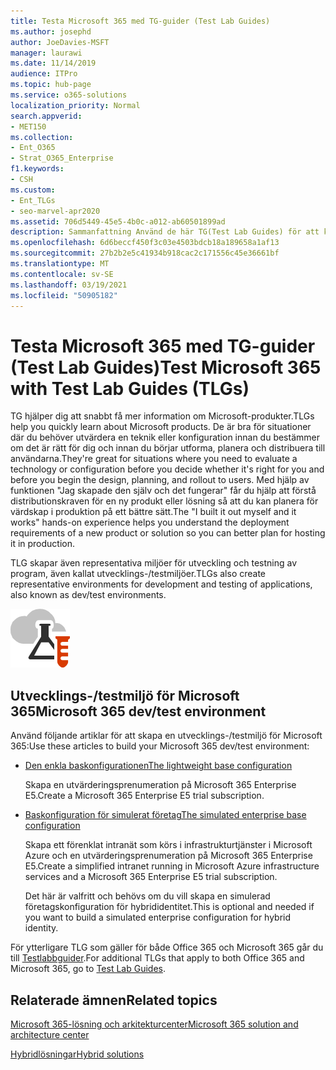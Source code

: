 ```yaml
---
title: Testa Microsoft 365 med TG-guider (Test Lab Guides)
ms.author: josephd
author: JoeDavies-MSFT
manager: laurawi
ms.date: 11/14/2019
audience: ITPro
ms.topic: hub-page
ms.service: o365-solutions
localization_priority: Normal
search.appverid:
- MET150
ms.collection:
- Ent_O365
- Strat_O365_Enterprise
f1.keywords:
- CSH
ms.custom:
- Ent_TLGs
- seo-marvel-apr2020
ms.assetid: 706d5449-45e5-4b0c-a012-ab60501899ad
description: Sammanfattning Använd de här TG(Test Lab Guides) för att konfigurera demonstration, koncepttest eller utvecklings-/testmiljöer för Microsoft 365.
ms.openlocfilehash: 6d6beccf450f3c03e4503bdcb18a189658a1af13
ms.sourcegitcommit: 27b2b2e5c41934b918cac2c171556c45e36661bf
ms.translationtype: MT
ms.contentlocale: sv-SE
ms.lasthandoff: 03/19/2021
ms.locfileid: "50905182"
---
```

# <a name="test-microsoft-365-with-test-lab-guides-tlgs"></a><span data-ttu-id="70b60-103">Testa Microsoft 365 med TG-guider (Test Lab Guides)</span><span class="sxs-lookup"><span data-stu-id="70b60-103">Test Microsoft 365 with Test Lab Guides (TLGs)</span></span>

<span data-ttu-id="70b60-104">TG hjälper dig att snabbt få mer information om Microsoft-produkter.</span><span class="sxs-lookup"><span data-stu-id="70b60-104">TLGs help you quickly learn about Microsoft products.</span></span> <span data-ttu-id="70b60-105">De är bra för situationer där du behöver utvärdera en teknik eller konfiguration innan du bestämmer om det är rätt för dig och innan du börjar utforma, planera och distribuera till användarna.</span><span class="sxs-lookup"><span data-stu-id="70b60-105">They're great for situations where you need to evaluate a technology or configuration before you decide whether it's right for you and before you begin the design, planning, and rollout to users.</span></span> <span data-ttu-id="70b60-106">Med hjälp av funktionen "Jag skapade den själv och det fungerar" får du hjälp att förstå distributionskraven för en ny produkt eller lösning så att du kan planera för värdskap i produktion på ett bättre sätt.</span><span class="sxs-lookup"><span data-stu-id="70b60-106">The "I built it out myself and it works" hands-on experience helps you understand the deployment requirements of a new product or solution so you can better plan for hosting it in production.</span></span>
  
<span data-ttu-id="70b60-107">TLG skapar även representativa miljöer för utveckling och testning av program, även kallat utvecklings-/testmiljöer.</span><span class="sxs-lookup"><span data-stu-id="70b60-107">TLGs also create representative environments for development and testing of applications, also known as dev/test environments.</span></span>
  
![Testlabbguider i Microsoft Cloud](../media/24ad0d1b-3274-40fb-972a-b8188b7268d1.png)
  
## <a name="microsoft-365-devtest-environment"></a><span data-ttu-id="70b60-109">Utvecklings-/testmiljö för Microsoft 365</span><span class="sxs-lookup"><span data-stu-id="70b60-109">Microsoft 365 dev/test environment</span></span>

<span data-ttu-id="70b60-110">Använd följande artiklar för att skapa en utvecklings-/testmiljö för Microsoft 365:</span><span class="sxs-lookup"><span data-stu-id="70b60-110">Use these articles to build your Microsoft 365 dev/test environment:</span></span>
  
- [<span data-ttu-id="70b60-111">Den enkla baskonfigurationen</span><span class="sxs-lookup"><span data-stu-id="70b60-111">The lightweight base configuration</span></span>](lightweight-base-configuration-microsoft-365-enterprise.md)
    
    <span data-ttu-id="70b60-112">Skapa en utvärderingsprenumeration på Microsoft 365 Enterprise E5.</span><span class="sxs-lookup"><span data-stu-id="70b60-112">Create a Microsoft 365 Enterprise E5 trial subscription.</span></span>

- [<span data-ttu-id="70b60-113">Baskonfiguration för simulerat företag</span><span class="sxs-lookup"><span data-stu-id="70b60-113">The simulated enterprise base configuration</span></span>](simulated-ent-base-configuration-microsoft-365-enterprise.md)
    
    <span data-ttu-id="70b60-114">Skapa ett förenklat intranät som körs i infrastrukturtjänster i Microsoft Azure och en utvärderingsprenumeration på Microsoft 365 Enterprise E5.</span><span class="sxs-lookup"><span data-stu-id="70b60-114">Create a simplified intranet running in Microsoft Azure infrastructure services and a Microsoft 365 Enterprise E5 trial subscription.</span></span> 

    <span data-ttu-id="70b60-115">Det här är valfritt och behövs om du vill skapa en simulerad företagskonfiguration för hybrididentitet.</span><span class="sxs-lookup"><span data-stu-id="70b60-115">This is optional and needed if you want to build a simulated enterprise configuration for hybrid identity.</span></span>
    
<span data-ttu-id="70b60-116">För ytterligare TLG som gäller för både Office 365 och Microsoft 365 går du till [Testlabbguider](m365-enterprise-test-lab-guides.md).</span><span class="sxs-lookup"><span data-stu-id="70b60-116">For additional TLGs that apply to both Office 365 and Microsoft 365, go to [Test Lab Guides](m365-enterprise-test-lab-guides.md).</span></span>  
    
## <a name="related-topics"></a><span data-ttu-id="70b60-117">Relaterade ämnen</span><span class="sxs-lookup"><span data-stu-id="70b60-117">Related topics</span></span>

[<span data-ttu-id="70b60-118">Microsoft 365-lösning och arkitekturcenter</span><span class="sxs-lookup"><span data-stu-id="70b60-118">Microsoft 365 solution and architecture center</span></span>](../solutions/index.yml)
  
[<span data-ttu-id="70b60-119">Hybridlösningar</span><span class="sxs-lookup"><span data-stu-id="70b60-119">Hybrid solutions</span></span>](hybrid-solutions.md)